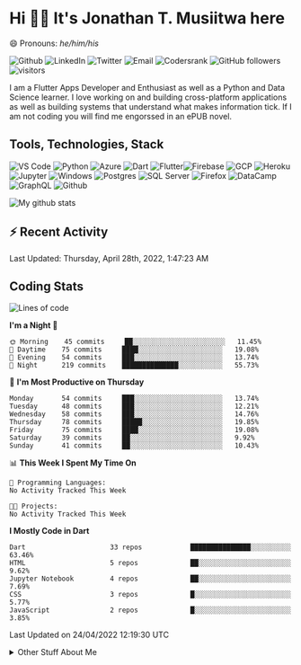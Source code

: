# Hi 👋🏾 It's Jonathan T. Musiitwa here 

😄 Pronouns: *he/him/his*

![Github](https://img.shields.io/badge/TJonathan-lightgrey?style=social&logo=github&link=https://github.com/TJMusiitwa) ![LinkedIn](https://img.shields.io/badge/Jonathan_Musiitwa-lightgrey?style=social&logo=linkedin&link=https://www.linkedin.com/in/jonathan-musiitwa-a1107610a/) ![Twitter](https://img.shields.io/badge/TJMusiitwa-lightgrey?style=social&logo=twitter&link=https%3A%2F%2Ftwitter.com%2FTJMusiitwa) ![Email](https://img.shields.io/badge/jonamusiitwa-lightgrey?style=social&logo=microsoft-outlook&link=mailto:jonamusiitwa@outlook.com) ![Codersrank](https://img.shields.io/badge/TJMusiitwa-lightgrey?style=social&logo=codersrank&link=https://profile.codersrank.io/user/tjmusiitwa/) ![GitHub followers](https://img.shields.io/github/followers/TJMusiitwa?style=social)  ![visitors](https://visitor-badge.glitch.me/badge?page_id=TJMusiitwa.TJMusiitwa)




I am a Flutter Apps Developer and Enthusiast as well as a Python and Data Science learner. I love working on and building cross-platform applications as well as building systems that understand what makes information tick. If I am not coding you will find me engorssed in an ePUB novel.

## Tools, Technologies, Stack

![VS Code](https://img.shields.io/badge/VS_Code-blue?style=for-the-badge&logo=visual-studio-code) ![Python](https://img.shields.io/badge/Python-lightgrey?style=for-the-badge&logo=python) ![Azure](https://img.shields.io/badge/Microsoft_Azure-lightblue?style=for-the-badge&logo=microsoft-azure) ![Dart](https://img.shields.io/badge/Dart-informational?style=for-the-badge&logo=dart) ![Flutter](https://img.shields.io/badge/Flutter-informational?style=for-the-badge&logo=flutter)![Firebase](https://img.shields.io/badge/Firebase-yellow?style=for-the-badge&logo=firebase&)  ![GCP](https://img.shields.io/badge/Google_Cloud-lightgrey?style=for-the-badge&logo=google-cloud) ![Heroku](https://img.shields.io/badge/Heroku-purple?style=for-the-badge&logo=heroku)  ![Jupyter](https://img.shields.io/badge/Jupyter-lightgrey?style=for-the-badge&logo=jupyter) ![Windows](https://img.shields.io/badge/Windows-lightblue?style=for-the-badge&logo=windows) ![Postgres](https://img.shields.io/badge/Postgresql-black?style=for-the-badge&logo=postgresql) ![SQL Server](https://img.shields.io/badge/SQL_Server-red?style=for-the-badge&logo=microsoft-sql-server) ![Firefox](https://img.shields.io/badge/Firefox-important?style=for-the-badge&logo=firefox-browser&logoColor=white) ![DataCamp](https://img.shields.io/badge/Datacamp-lightgrey?style=for-the-badge&logo=datacamp) ![GraphQL](https://img.shields.io/badge/GraphQL-magenta?style=for-the-badge&logo=graphql) ![Github](https://img.shields.io/badge/Github-black?style=for-the-badge&logo=github)

![My github stats](https://github-readme-stats.vercel.app/api?username=TJMusiitwa&show_icons=true&count_private=true&theme=radical)

## ⚡ Recent Activity
<!--RECENT_ACTIVITY:start-->
<!--RECENT_ACTIVITY:end-->

<!--RECENT_ACTIVITY:last_update-->
Last Updated: Thursday, April 28th, 2022, 1:47:23 AM
<!--RECENT_ACTIVITY:last_update_end-->

## Coding Stats
<!--START_SECTION:waka-->
![Lines of code](https://img.shields.io/badge/From%20Hello%20World%20I%27ve%20Written-5%20Million%20lines%20of%20code-blue)

**I'm a Night 🦉** 

```text
🌞 Morning    45 commits     ██░░░░░░░░░░░░░░░░░░░░░░░   11.45% 
🌆 Daytime    75 commits     ████░░░░░░░░░░░░░░░░░░░░░   19.08% 
🌃 Evening    54 commits     ███░░░░░░░░░░░░░░░░░░░░░░   13.74% 
🌙 Night      219 commits    ██████████████░░░░░░░░░░░   55.73%

```
📅 **I'm Most Productive on Thursday** 

```text
Monday       54 commits     ███░░░░░░░░░░░░░░░░░░░░░░   13.74% 
Tuesday      48 commits     ███░░░░░░░░░░░░░░░░░░░░░░   12.21% 
Wednesday    58 commits     ███░░░░░░░░░░░░░░░░░░░░░░   14.76% 
Thursday     78 commits     █████░░░░░░░░░░░░░░░░░░░░   19.85% 
Friday       75 commits     ████░░░░░░░░░░░░░░░░░░░░░   19.08% 
Saturday     39 commits     ██░░░░░░░░░░░░░░░░░░░░░░░   9.92% 
Sunday       41 commits     ██░░░░░░░░░░░░░░░░░░░░░░░   10.43%

```


📊 **This Week I Spent My Time On** 

```text
💬 Programming Languages: 
No Activity Tracked This Week

🐱‍💻 Projects: 
No Activity Tracked This Week

```

**I Mostly Code in Dart** 

```text
Dart                     33 repos            ███████████████░░░░░░░░░░   63.46% 
HTML                     5 repos             ██░░░░░░░░░░░░░░░░░░░░░░░   9.62% 
Jupyter Notebook         4 repos             ██░░░░░░░░░░░░░░░░░░░░░░░   7.69% 
CSS                      3 repos             █░░░░░░░░░░░░░░░░░░░░░░░░   5.77% 
JavaScript               2 repos             █░░░░░░░░░░░░░░░░░░░░░░░░   3.85%

```



 Last Updated on 24/04/2022 12:19:30 UTC
<!--END_SECTION:waka-->

<details>
  <summary>Other Stuff About Me</summary>
  
- Preference for e-books over physical books.
  
 - While Coding, Listening Music and developing useful code. ⭐️
  
  - Reading Novels, Action and Adventure, Autobiography & Biography, Comics, Detective and Mystery, Fantasy, Romance, Sci-Fi...pretty much if you know my novel genres, you already know all my movie and tv genres as well. 😉
  
  - I have a surprising affinity for musical artisits whose names start with the letter '**J**'.
  - A big Formula 1 🏎 fan...a great need for speed. Go Team **MercedesAMG**
 </details>
